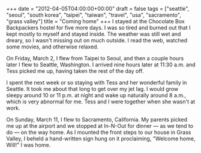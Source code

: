+++
date = "2012-04-05T04:00:00+00:00"
draft = false
tags = ["seattle", "seoul", "south korea", "taipei", "taiwan", "travel", "usa", "sacramento", "grass valley"]
title = "Coming home"
+++
I stayed at the Chocolate Box Backpackers hostel for five more days. I was so tired and burned out that I kept mostly to myself and stayed inside. The weather was still wet and dreary, so I wasn't missing out on much outside. I read the web, watched some movies, and otherwise relaxed.

On Friday, March 2, I flew from Taipei to Seoul, and then a couple hours later I flew to Seattle, Washington. I arrived nine hours later at 11:30 a.m. and Tess picked me up, having taken the rest of the day off.

I spent the next week or so staying with Tess and her wonderful family in Seattle. It took me about that long to get over my jet lag. I would grow sleepy around 10 or 11 p.m. at night and wake up naturally around 8 a.m., which is very abnormal for me. Tess and I were together when she wasn't at work.

On Sunday, March 11, I flew to Sacramento, California. My parents picked me up at the airport and we stopped at In-N-Out for dinner — as we tend to do — on the way home. As I mounted the front steps to our house in Grass Valley, I beheld a hand-written sign hung on it proclaiming, "Welcome home, Will!" I was home.
